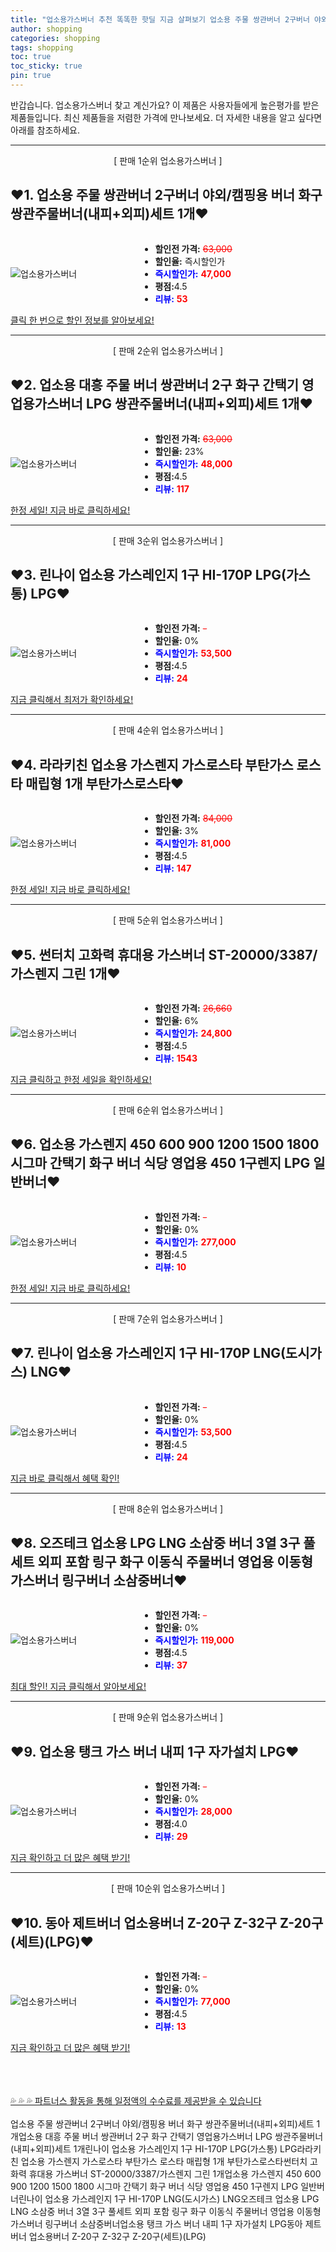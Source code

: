 ```yaml
---
title: "업소용가스버너 추천 똑똑한 핫딜 지금 살펴보기 업소용 주물 쌍관버너 2구버너 야외/캠핑용"
author: shopping
categories: shopping
tags: shopping
toc: true
toc_sticky: true
pin: true
---
```

반갑습니다. 업소용가스버너 찾고 계신가요? 이 제품은 사용자들에게 높은평가를 받은 제품들입니다. 최신 제품들을 저렴한 가격에 만나보세요. 더 자세한 내용을 알고 싶다면 아래를 참조하세요.

---
<p class="toplist" style="margin: 0 auto; display: block; width: fit-content;">[ 판매 1순위 업소용가스버너 ]</p>

<h2><strong>❤️1. 업소용 주물 쌍관버너 2구버너 야외/캠핑용 버너 화구 쌍관주물버너(내피+외피)세트 1개❤️</strong></h2>

<div style="display: flex; align-items: center;">
    <div style="flex: 0.4;">
        <img src="https://thumbnail9.coupangcdn.com/thumbnails/remote/230x230ex/image/vendor_inventory/3e51/4327c44c1d74bfc758af2e13c5615093932876a3bfc51bd4cdaca1c9e929.jpg" alt="업소용가스버너" style="max-width: 100%;">
    </div>
    <div style="flex: 0.6; margin-left: 10px;">
        <ul>
            <li><strong>할인전 가격:</strong> <del style="color: red;">63,000</del></li>
            <li><strong>할인율:</strong> 즉시할인가</li>
            <li><span style='color:blue'><strong>즉시할인가:</strong></span> <span style='color:red'><strong>47,000</strong></span></li>
            <li><strong>평점:</strong>4.5</li>
            <li><span style='color:blue'><strong>리뷰:</strong></span> <span style='color:red'><strong>53</strong></span></li>
        </ul>
    </div>
</div>
<div class="center">
    <a href="https://William4Davisa.github.io?lptag=AF9450613&subid=githubio&pageKey=7378972798&traceid=V0-153&itemId=19051821785&vendorItemId=86467599267" class="myButton">
        클릭 한 번으로 할인 정보를 알아보세요!
    </a>
</div>


---
<p class="toplist" style="margin: 0 auto; display: block; width: fit-content;">[ 판매 2순위 업소용가스버너 ]</p>

<h2><strong>❤️2. 업소용 대흥 주물 버너 쌍관버너 2구 화구 간택기 영업용가스버너 LPG 쌍관주물버너(내피+외피)세트 1개❤️</strong></h2>

<div style="display: flex; align-items: center;">
    <div style="flex: 0.4;">
        <img src="https://thumbnail9.coupangcdn.com/thumbnails/remote/230x230ex/image/vendor_inventory/3e51/4327c44c1d74bfc758af2e13c5615093932876a3bfc51bd4cdaca1c9e929.jpg" alt="업소용가스버너" style="max-width: 100%;">
    </div>
    <div style="flex: 0.6; margin-left: 10px;">
        <ul>
            <li><strong>할인전 가격:</strong> <del style="color: red;">63,000</del></li>
            <li><strong>할인율:</strong> 23%</li>
            <li><span style='color:blue'><strong>즉시할인가:</strong></span> <span style='color:red'><strong>48,000</strong></span></li>
            <li><strong>평점:</strong>4.5</li>
            <li><span style='color:blue'><strong>리뷰:</strong></span> <span style='color:red'><strong>117</strong></span></li>
        </ul>
    </div>
</div>
<div class="center">
    <a href="https://William4Davisa.github.io?lptag=AF9450613&subid=githubio&pageKey=7308548163&traceid=V0-153&itemId=18718348182&vendorItemId=90374650878" class="myButton">
        한정 세일! 지금 바로 클릭하세요!
    </a>
</div>


---
<p class="toplist" style="margin: 0 auto; display: block; width: fit-content;">[ 판매 3순위 업소용가스버너 ]</p>

<h2><strong>❤️3. 린나이 업소용 가스레인지 1구 HI-170P LPG(가스통) LPG❤️</strong></h2>

<div style="display: flex; align-items: center;">
    <div style="flex: 0.4;">
        <img src="https://thumbnail6.coupangcdn.com/thumbnails/remote/230x230ex/image/vendor_inventory/65fd/46763ec627ef531e0bb399dfaac145cf047062f3e8736930dda6d7eec24b.jpg" alt="업소용가스버너" style="max-width: 100%;">
    </div>
    <div style="flex: 0.6; margin-left: 10px;">
        <ul>
            <li><strong>할인전 가격:</strong> <del style="color: red;">-</del></li>
            <li><strong>할인율:</strong> 0%</li>
            <li><span style='color:blue'><strong>즉시할인가:</strong></span> <span style='color:red'><strong>53,500</strong></span></li>
            <li><strong>평점:</strong>4.5</li>
            <li><span style='color:blue'><strong>리뷰:</strong></span> <span style='color:red'><strong>24</strong></span></li>
        </ul>
    </div>
</div>
<div class="center">
    <a href="https://William4Davisa.github.io?lptag=AF9450613&subid=githubio&pageKey=7672985764&traceid=V0-153&itemId=20473647092&vendorItemId=88931444507" class="myButton">
        지금 클릭해서 최저가 확인하세요!
    </a>
</div>


---
<p class="toplist" style="margin: 0 auto; display: block; width: fit-content;">[ 판매 4순위 업소용가스버너 ]</p>

<h2><strong>❤️4. 라라키친 업소용 가스렌지 가스로스타 부탄가스 로스타 매립형 1개 부탄가스로스타❤️</strong></h2>

<div style="display: flex; align-items: center;">
    <div style="flex: 0.4;">
        <img src="https://thumbnail7.coupangcdn.com/thumbnails/remote/230x230ex/image/vendor_inventory/4013/55be3219aa1a94b318a5eda9f60093e31c3ed4cb56bdaee72514d4d417f8.jpg" alt="업소용가스버너" style="max-width: 100%;">
    </div>
    <div style="flex: 0.6; margin-left: 10px;">
        <ul>
            <li><strong>할인전 가격:</strong> <del style="color: red;">84,000</del></li>
            <li><strong>할인율:</strong> 3%</li>
            <li><span style='color:blue'><strong>즉시할인가:</strong></span> <span style='color:red'><strong>81,000</strong></span></li>
            <li><strong>평점:</strong>4.5</li>
            <li><span style='color:blue'><strong>리뷰:</strong></span> <span style='color:red'><strong>147</strong></span></li>
        </ul>
    </div>
</div>
<div class="center">
    <a href="https://William4Davisa.github.io?lptag=AF9450613&subid=githubio&pageKey=4348598551&traceid=V0-153&itemId=5098919319&vendorItemId=72410148840" class="myButton">
        한정 세일! 지금 바로 클릭하세요!
    </a>
</div>


---
<p class="toplist" style="margin: 0 auto; display: block; width: fit-content;">[ 판매 5순위 업소용가스버너 ]</p>

<h2><strong>❤️5. 썬터치 고화력 휴대용 가스버너 ST-20000/3387/가스렌지 그린 1개❤️</strong></h2>

<div style="display: flex; align-items: center;">
    <div style="flex: 0.4;">
        <img src="https://thumbnail8.coupangcdn.com/thumbnails/remote/230x230ex/image/retail/images/252914761409667-1fe0c46d-b142-410c-b527-43de86bb0bea.jpg" alt="업소용가스버너" style="max-width: 100%;">
    </div>
    <div style="flex: 0.6; margin-left: 10px;">
        <ul>
            <li><strong>할인전 가격:</strong> <del style="color: red;">26,660</del></li>
            <li><strong>할인율:</strong> 6%</li>
            <li><span style='color:blue'><strong>즉시할인가:</strong></span> <span style='color:red'><strong>24,800</strong></span></li>
            <li><strong>평점:</strong>4.5</li>
            <li><span style='color:blue'><strong>리뷰:</strong></span> <span style='color:red'><strong>1543</strong></span></li>
        </ul>
    </div>
</div>
<div class="center">
    <a href="https://William4Davisa.github.io?lptag=AF9450613&subid=githubio&pageKey=10162442&traceid=V0-153&itemId=44674664&vendorItemId=3013535587" class="myButton">
        지금 클릭하고 한정 세일을 확인하세요!
    </a>
</div>


---
<p class="toplist" style="margin: 0 auto; display: block; width: fit-content;">[ 판매 6순위 업소용가스버너 ]</p>

<h2><strong>❤️6. 업소용 가스렌지 450 600 900 1200 1500 1800 시그마 간택기 화구 버너 식당 영업용 450 1구렌지 LPG 일반버너❤️</strong></h2>

<div style="display: flex; align-items: center;">
    <div style="flex: 0.4;">
        <img src="https://thumbnail7.coupangcdn.com/thumbnails/remote/230x230ex/image/vendor_inventory/e2c0/bbe460e6ab34e073825f936cf5d602ed541054593400a8a215fee53ddde5.jpg" alt="업소용가스버너" style="max-width: 100%;">
    </div>
    <div style="flex: 0.6; margin-left: 10px;">
        <ul>
            <li><strong>할인전 가격:</strong> <del style="color: red;">-</del></li>
            <li><strong>할인율:</strong> 0%</li>
            <li><span style='color:blue'><strong>즉시할인가:</strong></span> <span style='color:red'><strong>277,000</strong></span></li>
            <li><strong>평점:</strong>4.5</li>
            <li><span style='color:blue'><strong>리뷰:</strong></span> <span style='color:red'><strong>10</strong></span></li>
        </ul>
    </div>
</div>
<div class="center">
    <a href="https://William4Davisa.github.io?lptag=AF9450613&subid=githubio&pageKey=7420511553&traceid=V0-153&itemId=19247933764&vendorItemId=82720711380" class="myButton">
        한정 세일! 지금 바로 클릭하세요!
    </a>
</div>


---
<p class="toplist" style="margin: 0 auto; display: block; width: fit-content;">[ 판매 7순위 업소용가스버너 ]</p>

<h2><strong>❤️7. 린나이 업소용 가스레인지 1구 HI-170P LNG(도시가스) LNG❤️</strong></h2>

<div style="display: flex; align-items: center;">
    <div style="flex: 0.4;">
        <img src="https://thumbnail6.coupangcdn.com/thumbnails/remote/230x230ex/image/vendor_inventory/65fd/46763ec627ef531e0bb399dfaac145cf047062f3e8736930dda6d7eec24b.jpg" alt="업소용가스버너" style="max-width: 100%;">
    </div>
    <div style="flex: 0.6; margin-left: 10px;">
        <ul>
            <li><strong>할인전 가격:</strong> <del style="color: red;">-</del></li>
            <li><strong>할인율:</strong> 0%</li>
            <li><span style='color:blue'><strong>즉시할인가:</strong></span> <span style='color:red'><strong>53,500</strong></span></li>
            <li><strong>평점:</strong>4.5</li>
            <li><span style='color:blue'><strong>리뷰:</strong></span> <span style='color:red'><strong>24</strong></span></li>
        </ul>
    </div>
</div>
<div class="center">
    <a href="https://William4Davisa.github.io?lptag=AF9450613&subid=githubio&pageKey=7672985764&traceid=V0-153&itemId=20473647091&vendorItemId=88931444494" class="myButton">
        지금 바로 클릭해서 혜택 확인!
    </a>
</div>


---
<p class="toplist" style="margin: 0 auto; display: block; width: fit-content;">[ 판매 8순위 업소용가스버너 ]</p>

<h2><strong>❤️8. 오즈테크 업소용 LPG LNG 소삼중 버너 3열 3구 풀세트 외피 포함 링구 화구 이동식 주물버너 영업용 이동형 가스버너 링구버너 소삼중버너❤️</strong></h2>

<div style="display: flex; align-items: center;">
    <div style="flex: 0.4;">
        <img src="https://thumbnail8.coupangcdn.com/thumbnails/remote/230x230ex/image/vendor_inventory/08cb/0d657833bbff09f8d2af1599d1e9bf772d11beed05d7bc7d514b91cc62e2.jpg" alt="업소용가스버너" style="max-width: 100%;">
    </div>
    <div style="flex: 0.6; margin-left: 10px;">
        <ul>
            <li><strong>할인전 가격:</strong> <del style="color: red;">-</del></li>
            <li><strong>할인율:</strong> 0%</li>
            <li><span style='color:blue'><strong>즉시할인가:</strong></span> <span style='color:red'><strong>119,000</strong></span></li>
            <li><strong>평점:</strong>4.5</li>
            <li><span style='color:blue'><strong>리뷰:</strong></span> <span style='color:red'><strong>37</strong></span></li>
        </ul>
    </div>
</div>
<div class="center">
    <a href="https://William4Davisa.github.io?lptag=AF9450613&subid=githubio&pageKey=6150662608&traceid=V0-153&itemId=11869779346&vendorItemId=86005789013" class="myButton">
        최대 할인! 지금 클릭해서 알아보세요!
    </a>
</div>


---
<p class="toplist" style="margin: 0 auto; display: block; width: fit-content;">[ 판매 9순위 업소용가스버너 ]</p>

<h2><strong>❤️9. 업소용 탱크 가스 버너 내피 1구 자가설치 LPG❤️</strong></h2>

<div style="display: flex; align-items: center;">
    <div style="flex: 0.4;">
        <img src="https://thumbnail7.coupangcdn.com/thumbnails/remote/230x230ex/image/vendor_inventory/abfb/94899b41e03d8b048ad885a5d292f41d65871ee999951bb0f5a2a23bacba.jpg" alt="업소용가스버너" style="max-width: 100%;">
    </div>
    <div style="flex: 0.6; margin-left: 10px;">
        <ul>
            <li><strong>할인전 가격:</strong> <del style="color: red;">-</del></li>
            <li><strong>할인율:</strong> 0%</li>
            <li><span style='color:blue'><strong>즉시할인가:</strong></span> <span style='color:red'><strong>28,000</strong></span></li>
            <li><strong>평점:</strong>4.0</li>
            <li><span style='color:blue'><strong>리뷰:</strong></span> <span style='color:red'><strong>29</strong></span></li>
        </ul>
    </div>
</div>
<div class="center">
    <a href="https://William4Davisa.github.io?lptag=AF9450613&subid=githubio&pageKey=1831805086&traceid=V0-153&itemId=3115680002&vendorItemId=5162817604" class="myButton">
        지금 확인하고 더 많은 혜택 받기!
    </a>
</div>


---
<p class="toplist" style="margin: 0 auto; display: block; width: fit-content;">[ 판매 10순위 업소용가스버너 ]</p>

<h2><strong>❤️10. 동아 제트버너 업소용버너 Z-20구 Z-32구 Z-20구(세트)(LPG)❤️</strong></h2>

<div style="display: flex; align-items: center;">
    <div style="flex: 0.4;">
        <img src="https://thumbnail6.coupangcdn.com/thumbnails/remote/230x230ex/image/vendor_inventory/c1ce/7fa88cff1f2e801a21dd85fdb8e19772186c8b0770729ea77b2098933b71.jpg" alt="업소용가스버너" style="max-width: 100%;">
    </div>
    <div style="flex: 0.6; margin-left: 10px;">
        <ul>
            <li><strong>할인전 가격:</strong> <del style="color: red;">-</del></li>
            <li><strong>할인율:</strong> 0%</li>
            <li><span style='color:blue'><strong>즉시할인가:</strong></span> <span style='color:red'><strong>77,000</strong></span></li>
            <li><strong>평점:</strong>4.5</li>
            <li><span style='color:blue'><strong>리뷰:</strong></span> <span style='color:red'><strong>13</strong></span></li>
        </ul>
    </div>
</div>
<div class="center">
    <a href="https://William4Davisa.github.io?lptag=AF9450613&subid=githubio&pageKey=132539355&traceid=V0-153&itemId=389791886&vendorItemId=90510171727" class="myButton">
        지금 확인하고 더 많은 혜택 받기!
    </a>
</div>

<br><br><br>[💦 💦 💦 파트너스 활동을 통해 일정액의 수수료를 제공받을 수 있습니다](https://link.coupang.com/a/bcpT2c)<br><br>업소용 주물 쌍관버너 2구버너 야외/캠핑용 버너 화구 쌍관주물버너(내피+외피)세트 1개업소용 대흥 주물 버너 쌍관버너 2구 화구 간택기 영업용가스버너 LPG 쌍관주물버너(내피+외피)세트 1개린나이 업소용 가스레인지 1구 HI-170P LPG(가스통) LPG라라키친 업소용 가스렌지 가스로스타 부탄가스 로스타 매립형 1개 부탄가스로스타썬터치 고화력 휴대용 가스버너 ST-20000/3387/가스렌지 그린 1개업소용 가스렌지 450 600 900 1200 1500 1800 시그마 간택기 화구 버너 식당 영업용 450 1구렌지 LPG 일반버너린나이 업소용 가스레인지 1구 HI-170P LNG(도시가스) LNG오즈테크 업소용 LPG LNG 소삼중 버너 3열 3구 풀세트 외피 포함 링구 화구 이동식 주물버너 영업용 이동형 가스버너 링구버너 소삼중버너업소용 탱크 가스 버너 내피 1구 자가설치 LPG동아 제트버너 업소용버너 Z-20구 Z-32구 Z-20구(세트)(LPG)